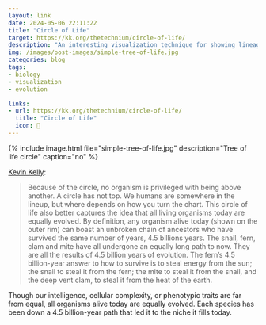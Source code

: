 ```yaml
---
layout: link
date: 2024-05-06 22:11:22
title: "Circle of Life"
target: https://kk.org/thetechnium/circle-of-life/
description: "An interesting visualization technique for showing lineage."
img: /images/post-images/simple-tree-of-life.jpg
categories: blog
tags:
- biology
- visualization
- evolution

links:
- url: https://kk.org/thetechnium/circle-of-life/
  title: "Circle of Life"
  icon: 🧬
---
```


{% include image.html file="simple-tree-of-life.jpg" description="Tree of life circle" caption="no" %}

[Kevin Kelly](https://twitter.com/kevin2kelly "Kevin Kelly Twitter"):

> Because of the circle, no organism is privileged with being above another. A circle has not top. We humans are somewhere in the lineup, but where depends on how you turn the chart. This circle of life also better captures the idea that all living organisms today are equally evolved. By definition, any  organism alive today (shown on the outer rim) can boast an unbroken chain of ancestors who have survived the same number of years, 4.5 billions years. The snail, fern, clam and mite have all undergone an equally long path to now. They are all the results of 4.5 billion years of evolution. The fern’s 4.5 billion-year answer to how to survive is to steal energy from the sun; the snail to steal it from the fern; the mite to steal it from the snail, and the deep vent clam, to steal it from the heat of the earth.

Though our intelligence, cellular complexity, or phenotypic traits are far from equal, all organisms alive today are equally evolved. Each species has been down a 4.5 billion-year path that led it to the niche it fills today.
